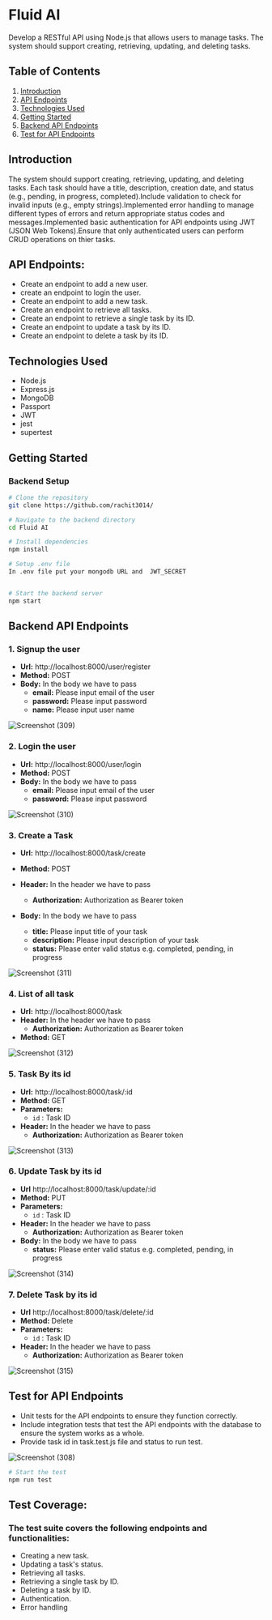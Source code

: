 # Fluid AI

Develop a RESTful API using Node.js that allows users to manage tasks. The system should support creating, retrieving, updating, and deleting tasks.

## Table of Contents

1. [Introduction](#introduction)
2. [API Endpoints](#api-endpoints)
3. [Technologies Used](#technologies-used)
4. [Getting Started](#getting-started)
5. [Backend API Endpoints](#backend-api-endpoints)
6. [Test for API Endpoints](#test-for-api-endpoints)

## Introduction
The system should support creating, retrieving, updating, and deleting tasks. Each task should have a title, description, creation date, and status (e.g., pending, in progress, completed).Include validation to check for invalid inputs (e.g., empty strings).Implemented error handling to manage different types of errors and return appropriate status codes and messages.Implemented basic authentication for API endpoints using JWT (JSON Web Tokens).Ensure that only authenticated users can perform CRUD operations on thier tasks.


## API Endpoints:
- Create an endpoint to add a new user.
- create an endpoint to login the user.
- Create an endpoint to add a new task.
- Create an endpoint to retrieve all tasks.
- Create an endpoint to retrieve a single task by its ID.
- Create an endpoint to update a task by its ID.
- Create an endpoint to delete a task by its ID.


## Technologies Used

- Node.js
- Express.js
- MongoDB
- Passport
- JWT
- jest
- supertest


## Getting Started

### Backend Setup

```bash
# Clone the repository
git clone https://github.com/rachit3014/

# Navigate to the backend directory
cd Fluid AI

# Install dependencies
npm install

# Setup .env file
In .env file put your mongodb URL and  JWT_SECRET


# Start the backend server
npm start
```

## Backend API Endpoints

### 1. Signup the user

- **Url:** http://localhost:8000/user/register
- **Method:** POST
- **Body:** In the body we have to pass
  - **email:** Please input email of the user
  - **password:** Please input password 
  - **name:** Please input user name

![Screenshot (309)](https://github.com/rachit3014/Fluid-AI/assets/84663169/3023f4a5-756e-40ac-b2e1-b6ce4bf6a259)


### 2. Login the user

- **Url:** http://localhost:8000/user/login
- **Method:** POST
- **Body:** In the body we have to pass
  - **email:** Please input email of the user
  - **password:** Please input password

![Screenshot (310)](https://github.com/rachit3014/Fluid-AI/assets/84663169/e370963b-cc11-420c-b2b5-f954458ed910)


### 3. Create a Task

- **Url:** http://localhost:8000/task/create
- **Method:** POST
- **Header:** In the header we have to pass
  - **Authorization:** Authorization as Bearer  token

- **Body:** In the body we have to pass
  - **title:** Please input title of your task
  - **description:** Please input description of your task
  - **status:** Please enter valid status e.g. completed, pending, in progress 

![Screenshot (311)](https://github.com/rachit3014/Fluid-AI/assets/84663169/3c1cfda6-60f5-4bf8-9f83-9b2a629f9c06)


### 4. List of all task

- **Url:** http://localhost:8000/task
- **Header:** In the header we have to pass
  - **Authorization:** Authorization as Bearer  token
- **Method:** GET

![Screenshot (312)](https://github.com/rachit3014/Fluid-AI/assets/84663169/6f7fb556-0cd8-46c8-a562-33612deb04c3)



### 5. Task By its id

- **Url:** http://localhost:8000/task/:id
- **Method:** GET
- **Parameters:**
  -  `id` : Task ID
- **Header:** In the header we have to pass
  - **Authorization:** Authorization as Bearer  token

![Screenshot (313)](https://github.com/rachit3014/Fluid-AI/assets/84663169/c2b12912-22d4-43c1-8fb9-0da977982d92)



### 6. Update Task by its id

- **Url**  http://localhost:8000/task/update/:id
- **Method:** PUT
- **Parameters:**
  -  `id` : Task ID
- **Header:** In the header we have to pass
  - **Authorization:** Authorization as Bearer  token
- **Body:** In the body we have to pass
  - **status:** Please enter valid status e.g. completed, pending, in progress

 ![Screenshot (314)](https://github.com/rachit3014/Fluid-AI/assets/84663169/285c726d-9051-44e3-8515-d8d1047a7e6a)



### 7. Delete Task by its id

- **Url** http://localhost:8000/task/delete/:id
- **Method:** Delete
- **Parameters:**
  - `id` : Task ID
- **Header:** In the header we have to pass
  - **Authorization:** Authorization as Bearer  token

![Screenshot (315)](https://github.com/rachit3014/Fluid-AI/assets/84663169/76d46b5a-35f1-4b3b-993f-d8096e7d8fff)



## Test for API Endpoints

- Unit tests for the API endpoints to ensure they function correctly.
- Include integration tests that test the API endpoints with the database to ensure the system works as a whole.
- Provide task id in task.test.js file and status to run test.

![Screenshot (308)](https://github.com/rachit3014/Fluid-AI/assets/84663169/4ec75b1c-5953-4010-a529-a1e1dcd66fa4)

 
```bash
# Start the test
npm run test
```
## Test Coverage:
### The test suite covers the following endpoints and functionalities:
- Creating a new task.
- Updating a task's status.
- Retrieving all tasks.
- Retrieving a single task by ID.
- Deleting a task by ID.
- Authentication.
- Error handling
